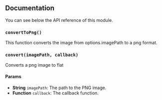 ## Documentation

You can see below the API reference of this module.

### `convertToPng()`
This function converts the image from options.imagePath to a png format.

### `convert(imagePath, callback)`
Converts a png image to flat

#### Params
- **String** `imagePath`: The path to the PNG image.
- **Function** `callback`: The callback function.

